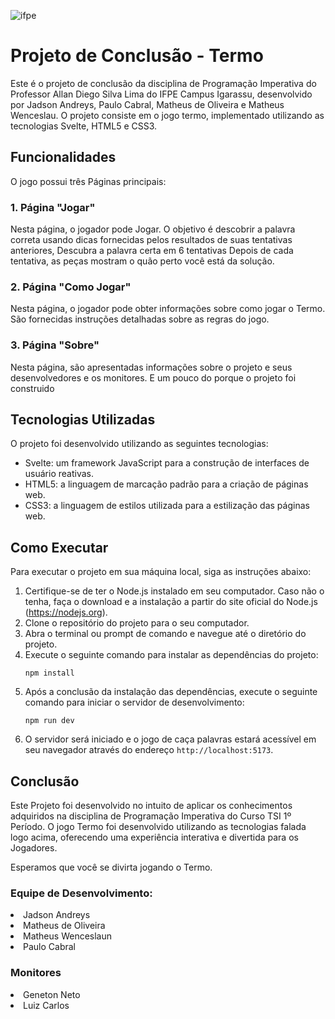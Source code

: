 
![ifpe](https://github.com/pauloJ-r/ProjetoTermo/assets/62119732/ffaef033-e7aa-42c2-87fa-ee9571e18d81.)


# Projeto de Conclusão - Termo

Este é o projeto de conclusão da disciplina de Programação Imperativa do Professor Allan Diego Silva Lima do IFPE Campus Igarassu, desenvolvido por Jadson Andreys, Paulo Cabral, Matheus de Oliveira e Matheus Wenceslau. O projeto consiste em o jogo termo, implementado utilizando as tecnologias Svelte, HTML5 e CSS3. 


## Funcionalidades

O jogo possui três Páginas principais:

### 1. Página "Jogar"

Nesta página, o jogador pode Jogar. O objetivo é descobrir a palavra correta usando dicas fornecidas pelos resultados de suas tentativas anteriores, Descubra a palavra certa em 6 tentativas
 Depois de cada tentativa, as peças mostram o quão perto você está da solução.

### 2. Página "Como Jogar"

Nesta página, o jogador pode obter informações sobre como jogar o Termo. São fornecidas instruções detalhadas sobre as regras do jogo.

### 3. Página "Sobre"

Nesta página, são apresentadas informações sobre o projeto e seus desenvolvedores e os monitores. E um pouco do porque o projeto foi construido

## Tecnologias Utilizadas

O projeto foi desenvolvido utilizando as seguintes tecnologias:

- Svelte: um framework JavaScript para a construção de interfaces de usuário reativas.
- HTML5: a linguagem de marcação padrão para a criação de páginas web.
- CSS3: a linguagem de estilos utilizada para a estilização das páginas web.


## Como Executar 

Para executar o projeto em sua máquina local, siga as instruções abaixo:

1. Certifique-se de ter o Node.js instalado em seu computador. Caso não o tenha, faça o download e a instalação a partir do site oficial do Node.js (https://nodejs.org).
2. Clone o repositório do projeto para o seu computador.
3. Abra o terminal ou prompt de comando e navegue até o diretório do projeto.
4. Execute o seguinte comando para instalar as dependências do projeto:
   ```
   npm install
   ```
5. Após a conclusão da instalação das dependências, execute o seguinte comando para iniciar o servidor de desenvolvimento:
   ```
   npm run dev
   ```
6. O servidor será iniciado e o jogo de caça palavras estará acessível em seu navegador através do endereço `http://localhost:5173`.

## Conclusão

Este Projeto foi desenvolvido no intuito de aplicar os conhecimentos adquiridos na disciplina de Programação Imperativa do Curso TSI 1º Período. O jogo Termo foi desenvolvido utilizando as tecnologias falada logo acima, oferecendo uma experiência interativa e divertida para os Jogadores.

Esperamos que você se divirta jogando o Termo.

### Equipe de Desenvolvimento:

<li>Jadson Andreys</li> 
<li>Matheus de Oliveira</li> 
<li>Matheus Wenceslaun</li>
<li>Paulo Cabral</li>


### Monitores

<li>Geneton Neto</li>
<li>Luiz Carlos</li>


